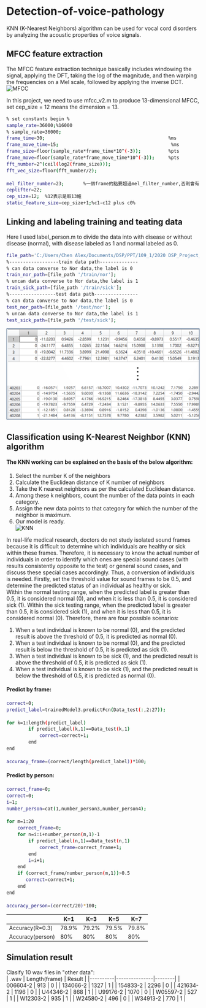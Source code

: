 # Detection-of-voice-pathology
KNN (K-Nearest Neighbors) algorithm can be used for vocal cord disorders by analyzing the acoustic properties of voice signals.
## MFCC feature extraction
The MFCC feature extraction technique basically includes windowing the signal, applying the DFT, taking the log of the magnitude, and then warping the frequencies on a Mel scale, followed by applying the inverse DCT.  
![MFCC](https://www.mathworks.com/help/examples/audio_wavelet/win64/SpeakerIdentificationUsingPitchAndMFCCExample_01.png)  

In this project, we need to use mfcc_v2.m to produce 13-dimensional MFCC, set cep_size = 12 means the dimension = 13.  
```sh
% set constants begin %
sample_rate=36000;%16000
% sample_rate=36000;
frame_time=30;                                             %ms
frame_move_time=15;                                         %ms
frame_size=floor(sample_rate*frame_time*10^(-3));          %pts
frame_move=floor(sample_rate*frame_move_time*10^(-3));     %pts
fft_number=2^(ceil(log2(frame_size)));
fft_vec_size=floor(fft_number/2);

mel_filter_number=23;       %一個frame的點要超過mel_filter_number,否則會有-inf和NaN
ceplifter=22;
cep_size=12;  %12表示是取13維
static_feature_size=cep_size+1;%c1-c12 plus c0%
```
## Linking and labeling training and teating data
Here I used label_person.m to divide the data into with disease or without disease (normal), with disease labeled as 1 and normal labeled as 0.  
```sh
file_path='C:/Users/Chen Alex/Documents/DSP/PPT/109_1/2020 DSP_Project_II/Dataset/Output/';
%------------------train data path--------------
% can data converse to Nor data,the label is 0
train_nor_path=[file_path '/train/nor'];
% uncan data converse to Nor data,the label is 1
train_sick_path=[file_path '/train/sick']; 
%-----------------test data path----------------
% can data converse to Nor data,the label is 0
test_nor_path=[file_path '/test/nor'];
% uncan data converse to Nor data,the label is 1
test_sick_path=[file_path '/test/sick']; 
```
![label](https://github.com/hsieh672/Detection-of-voice-pathology/blob/main/imag/label.png)  

## Classification using K-Nearest Neighbor (KNN) algorithm 
#### The KNN working can be explained on the basis of the below algorithm:  
1. Select the number K of the neighbors  
2. Calculate the Euclidean distance of K number of neighbors  
3. Take the K nearest neighbors as per the calculated Euclidean distance.  
4. Among these k neighbors, count the number of the data points in each category.  
5. Assign the new data points to that category for which the number of the neighbor is maximum.  
6. Our model is ready.  
![KNN](https://miro.medium.com/v2/resize:fit:1182/format:webp/0*elaSSkBa3Gi9H1-x.png)  

In real-life medical research, doctors do not study isolated sound frames because it is difficult to determine which individuals are healthy or sick within these frames. Therefore, it is necessary to know the actual number of individuals in order to identify which ones are special sound cases (with results consistently opposite to the test) or general sound cases, and discuss these special cases accordingly. Thus, a conversion of individuals is needed. Firstly, set the threshold value for sound frames to be 0.5, and determine the predicted status of an individual as healthy or sick.  
Within the normal testing range, when the predicted label is greater than 0.5, it is considered normal (0), and when it is less than 0.5, it is considered sick (1). Within the sick testing range, when the predicted label is greater than 0.5, it is considered sick (1), and when it is less than 0.5, it is considered normal (0). Therefore, there are four possible scenarios:

1. When a test individual is known to be normal (0), and the predicted result is above the threshold of 0.5, it is predicted as normal (0).  
2. When a test individual is known to be normal (0), and the predicted result is below the threshold of 0.5, it is predicted as sick (1).  
3. When a test individual is known to be sick (1), and the predicted result is above the threshold of 0.5, it is predicted as sick (1).  
4. When a test individual is known to be sick (1), and the predicted result is below the threshold of 0.5, it is predicted as normal (0).  
#### Predict by frame:
```sh
correct=0;
predict_label=trainedModel3.predictFcn(Data_test(:,2:27));

for k=1:length(predict_label)
        if predict_label(k,1)==Data_test(k,1)
            correct=correct+1;
        end
end

accuracy_frame=(correct/length(predict_label))*100;
```
#### Predict by person:
```sh
correct_frame=0;
correct=0;
i=1;
number_person=cat(1,number_person3,number_person4);

for m=1:20
    correct_frame=0; 
    for n=i:i+number_person(m,1)-1
        if predict_label(n,1)==Data_test(n,1)
            correct_frame=correct_frame+1;
        end
        i=i+1;
    end
    if (correct_frame/number_person(m,1))>0.5
       correct=correct+1;
    end
end   

accuracy_person=(correct/20)*100;
```
|                  | K=1   | K=3   | K=5   | K=7   |
|------------------|-------|-------|-------|-------|
| Accuracy(R=0.3)  | 78.9% | 79.2% | 79.5% | 79.8% |
| Accuracy(person) | 80%   | 80%   | 80%   | 80%   |

## Simulation result
Clasify 10 wav files in "other data":  
| .wav     | Length(frame) | Result |
|----------|---------------|--------|
| 006604-2 | 913           | 0      |
| 134066-2 | 1327          | 1      |
| 154833-2 | 2296          | 0      |
| 421634-2 | 1196          | 0      |
| U44346-2 | 868           | 1      |
| U99176-2 | 1070          | 0      |
| W05597-2 | 527           | 1      |
| W12303-2 | 935           | 1      |
| W24580-2 | 496           | 0      |
| W34913-2 | 770           | 1      |

